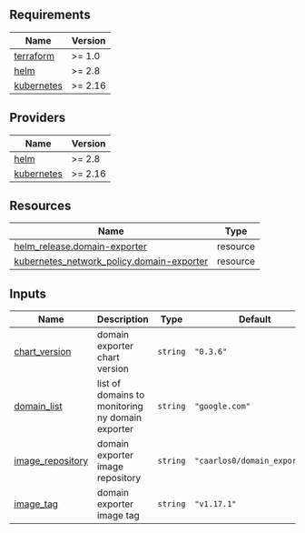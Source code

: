 <!-- BEGIN_TF_DOCS -->
## Requirements

| Name | Version |
|------|---------|
| <a name="requirement_terraform"></a> [terraform](#requirement\_terraform) | >= 1.0 |
| <a name="requirement_helm"></a> [helm](#requirement\_helm) | >= 2.8 |
| <a name="requirement_kubernetes"></a> [kubernetes](#requirement\_kubernetes) | >= 2.16 |

## Providers

| Name | Version |
|------|---------|
| <a name="provider_helm"></a> [helm](#provider\_helm) | >= 2.8 |
| <a name="provider_kubernetes"></a> [kubernetes](#provider\_kubernetes) | >= 2.16 |

## Resources

| Name | Type |
|------|------|
| [helm_release.domain-exporter](https://registry.terraform.io/providers/hashicorp/helm/latest/docs/resources/release) | resource |
| [kubernetes_network_policy.domain-exporter](https://registry.terraform.io/providers/hashicorp/kubernetes/latest/docs/resources/network_policy) | resource |

## Inputs

| Name | Description | Type | Default | Required |
|------|-------------|------|---------|:--------:|
| <a name="input_chart_version"></a> [chart\_version](#input\_chart\_version) | domain exporter chart version | `string` | `"0.3.6"` | no |
| <a name="input_domain_list"></a> [domain\_list](#input\_domain\_list) | list of domains to monitoring ny domain exporter | `string` | `"google.com"` | no |
| <a name="input_image_repository"></a> [image\_repository](#input\_image\_repository) | domain exporter image repository | `string` | `"caarlos0/domain_exporter"` | no |
| <a name="input_image_tag"></a> [image\_tag](#input\_image\_tag) | domain exporter image tag | `string` | `"v1.17.1"` | no |
<!-- END_TF_DOCS -->